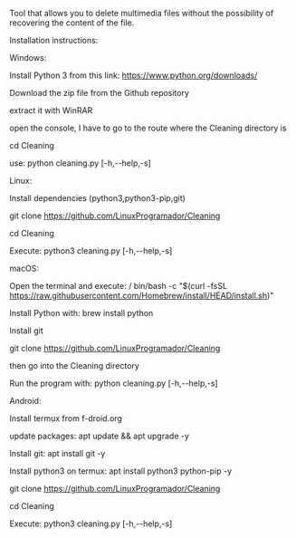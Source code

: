 Tool that allows you to delete multimedia files without the possibility of recovering the content of the file. 

Installation instructions:

Windows:

  Install Python 3 from this link: https://www.python.org/downloads/

  Download the zip file from the Github repository 

  extract it with WinRAR 

  open the console, I have to go to the route where the Cleaning directory is

  cd Cleaning
 
  use: python cleaning.py [-h,--help,-s]


Linux:
 
  Install dependencies (python3,python3-pip,git)

  git clone https://github.com/LinuxProgramador/Cleaning

  cd Cleaning
 
  Execute: python3 cleaning.py [-h,--help,-s]



macOS:

  Open the terminal and execute: / bin/bash -c "$(curl -fsSL https://raw.githubusercontent.com/Homebrew/install/HEAD/install.sh)"
  
  Install Python with: brew install python

  Install git 
  
  git clone https://github.com/LinuxProgramador/Cleaning

  then go into the Cleaning directory
  
  Run the program with: python cleaning.py [-h,--help,-s]



Android:

 Install termux from f-droid.org
 
 update packages:  apt update && apt upgrade -y

 Install git: apt install git -y

 Install python3 on termux: apt install python3 python-pip -y

 git clone https://github.com/LinuxProgramador/Cleaning

 cd Cleaning
 
 Execute: python3 cleaning.py [-h,--help,-s]
  

